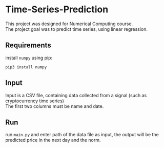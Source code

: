 # Time-Series-Prediction
This project was designed for Numerical Computing course.
</br> The project goal was to predict time series, using linear regression.

## Requirements
install `numpy` using pip:
```
pip3 install numpy
```

## Input
Input is a CSV file, containing data collected from a signal (such as cryptocurrency time series)
</br> The first two columns must be name and date.

## Run
run `main.py` and enter path of the data file as input, the output will be the predicted price in the next day and the norm.
